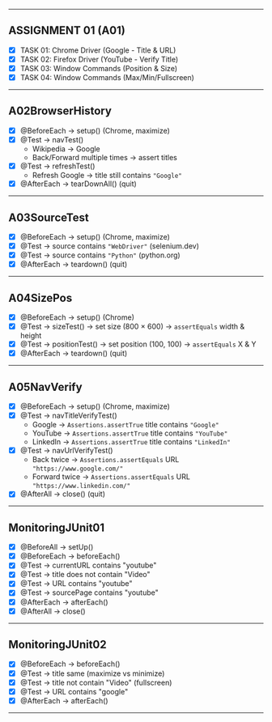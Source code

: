 ___

## ASSIGNMENT 01 (A01)

- [x] TASK 01: Chrome Driver (Google - Title & URL)
- [x] TASK 02: Firefox Driver (YouTube - Verify Title)
- [x] TASK 03: Window Commands (Position & Size)
- [x] TASK 04: Window Commands (Max/Min/Fullscreen)

---
## A02BrowserHistory

- [x] @BeforeEach → setup() (Chrome, maximize)
- [x] @Test → navTest()
    - Wikipedia → Google
    - Back/Forward multiple times → assert titles
- [x] @Test → refreshTest()
    - Refresh Google → title still contains `"Google"`
- [x] @AfterEach → tearDownAll() (quit)

---

## A03SourceTest

- [x] @BeforeEach → setup() (Chrome, maximize)
- [x] @Test → source contains `"WebDriver"` (selenium.dev)
- [x] @Test → source contains `"Python"` (python.org)
- [x] @AfterEach → teardown() (quit)

---

## A04SizePos

- [x] @BeforeEach → setup() (Chrome)
- [x] @Test → sizeTest() → set size (800 × 600) → `assertEquals` width & height
- [x] @Test → positionTest() → set position (100, 100) → `assertEquals` X & Y
- [x] @AfterEach → teardown() (quit)

---

## A05NavVerify

- [x] @BeforeEach → setup() (Chrome, maximize)
- [x] @Test → navTitleVerifyTest()
    - Google → `Assertions.assertTrue` title contains `"Google"`
    - YouTube → `Assertions.assertTrue` title contains `"YouTube"`
    - LinkedIn → `Assertions.assertTrue` title contains `"LinkedIn"`
- [x] @Test → navUrlVerifyTest()
    - Back twice → `Assertions.assertEquals` URL `"https://www.google.com/"`
    - Forward twice → `Assertions.assertEquals` URL `"https://www.linkedin.com/"`
- [x] @AfterAll → close() (quit)

---


## MonitoringJUnit01

- [x] @BeforeAll → setUp()
- [x] @BeforeEach → beforeEach()
- [x] @Test → currentURL contains "youtube"
- [x] @Test → title does not contain "Video"
- [x] @Test → URL contains "youtube"
- [x] @Test → sourcePage contains "youtube"
- [x] @AfterEach → afterEach()
- [x] @AfterAll → close()

---

## MonitoringJUnit02

- [x] @BeforeEach → beforeEach()
- [x] @Test → title same (maximize vs minimize)
- [x] @Test → title not contain "Video" (fullscreen)
- [x] @Test → URL contains "google"
- [x] @AfterEach → afterEach()

---